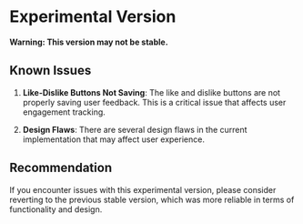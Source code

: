 # Experimental Version

**Warning: This version may not be stable.**

## Known Issues

1. **Like-Dislike Buttons Not Saving**: The like and dislike buttons are not properly saving user feedback. This is a critical issue that affects user engagement tracking.

2. **Design Flaws**: There are several design flaws in the current implementation that may affect user experience.

## Recommendation

If you encounter issues with this experimental version, please consider reverting to the previous stable version, which was more reliable in terms of functionality and design.